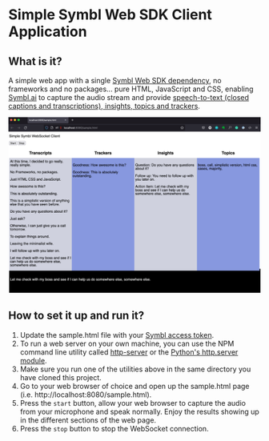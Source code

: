 # Simple Symbl Web SDK Client Application

## What is it?
A simple web app with a single [Symbl Web SDK dependency](https://www.npmjs.com/package/@symblai/symbl-web-sdk), no frameworks and no packages... pure HTML, JavaScript and CSS, enabling [Symbl.ai](https://symbl.ai/) to capture the audio stream and provide [speech-to-text (closed captions and transcriptions), insights, topics and trackers](https://docs.symbl.ai/docs).

![Demo](./screenshot.png)

## How to set it up and run it?

1. Update the sample.html file with your [Symbl access token](https://docs.symbl.ai/docs/developer-tools/authentication). 
1. To run a web server on your own machine, you can use the NPM command line utility called [http-server](https://www.npmjs.com/package/http-server) or the [Python's http.server module](https://developer.mozilla.org/en-US/docs/Learn/Common_questions/set_up_a_local_testing_server#running_a_simple_local_http_server).
1. Make sure you run one of the utilities above in the same directory you have cloned this project.
1. Go to your web browser of choice and open up the sample.html page (i.e. http://localhost:8080/sample.html).
1. Press the `start` button, allow your web browser to capture the audio from your microphone and speak normally. Enjoy the results showing up in the different sections of the web page.
1. Press the `stop` button to stop the WebSocket connection.

